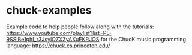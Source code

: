 # chuck-examples
Example code to help people follow along with the tutorials: https://www.youtube.com/playlist?list=PL-9SSIBe1phI_r3JsylOZXZyAXuEKRJOS for the ChucK music programming language: https://chuck.cs.princeton.edu/
